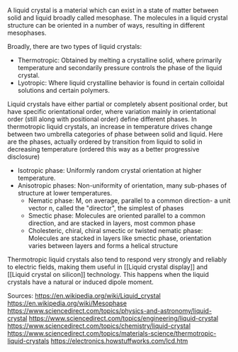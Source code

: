 A liquid crystal is a material which can exist in a state of matter between solid and liquid broadly called mesophase. The molecules in a liquid crystal structure can be oriented in a number of ways, resulting in different mesophases.

Broadly, there are two types of liquid crystals:
- Thermotropic: Obtained by melting a crystalline solid, where primarily temperature and secondarily pressure controls the phase of the liquid crystal.
- Lyotropic: Where liquid crystalline behavior is found in certain colloidal solutions and certain polymers.

Liquid crystals have either partial or completely absent positional order, but have specific orientational order, where variation mainly in orientational order (still along with positional order) define different phases.
In thermotropic liquid crystals, an increase in temperature drives change between two umbrella categories of phase between solid and liquid. Here are the phases, actually ordered by transition from liquid to solid in decreasing temperature (ordered this way as a better progressive disclosure)
- Isotropic phase: Uniformly random crystal orientation at higher temperature.
- Anisotropic phases: Non-uniformity of orientation, many sub-phases of structure at lower temperatures.
    - Nematic phase: M, on average, parallel to a common direction- a unit vector n, called the "director", the simplest of phases
    - Smectic phase: Molecules are oriented parallel to a common direction, and are stacked in layers, most common phase
    - Cholesteric, chiral, chiral smectic or twisted nematic phase: Molecules are stacked in layers like smectic phase, orientation varies between layers and forms a helical structure

Thermotropic liquid crystals also tend to respond very strongly and reliably to electric fields, making them useful in [[Liquid crystal display]] and [[Liquid crystal on silicon]] technology. This happens when the liquid crystals have a natural or induced dipole moment.

Sources:
https://en.wikipedia.org/wiki/Liquid_crystal
https://en.wikipedia.org/wiki/Mesophase
https://www.sciencedirect.com/topics/physics-and-astronomy/liquid-crystal
https://www.sciencedirect.com/topics/engineering/liquid-crystal
https://www.sciencedirect.com/topics/chemistry/liquid-crystal
https://www.sciencedirect.com/topics/materials-science/thermotropic-liquid-crystals
https://electronics.howstuffworks.com/lcd.htm